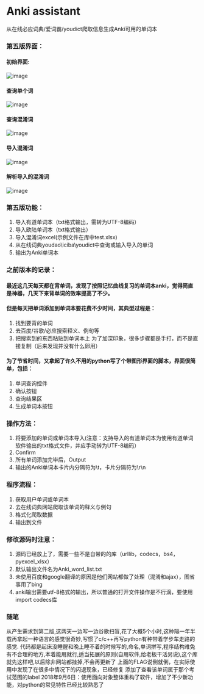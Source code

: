 # Anki assistant
从在线必应词典/爱词霸/youdict爬取信息生成Anki可用的单词本
### 第五版界面：
#### 初始界面:
![image](https://github.com/wangzilinn/Anki-assisent/blob/master/example%20pictures/%E6%96%B0%E7%89%88%E7%95%8C%E9%9D%A2.png)
#### 查询单个词
![image](https://github.com/wangzilinn/Anki-assisent/blob/master/example%20pictures/%E6%9F%A5%E8%AF%A2%E5%8D%95%E4%B8%AA%E8%AF%8D.png)
#### 查询混淆词
![image](https://github.com/wangzilinn/Anki-assisent/blob/master/example%20pictures/%E6%9F%A5%E8%AF%A2%E6%B7%B7%E6%B7%86%E8%AF%8D.png)
#### 导入混淆词
![image](https://github.com/wangzilinn/Anki-assisent/blob/master/example%20pictures/%E8%A7%A3%E6%9E%90%E5%AF%BC%E5%85%A5%E7%9A%84%E6%B7%B7%E6%B7%86%E8%AF%8D.png)
#### 解析导入的混淆词
![image](https://github.com/wangzilinn/Anki-assisent/blob/master/example%20pictures/%E5%AF%BC%E5%85%A5%E6%B7%B7%E6%B7%86%E8%AF%8Dexcel.png)
### 第五版功能：
1. 导入有道单词本（txt格式输出，需转为UTF-8编码）
2. 导入欧陆单词本（txt格式输出）
3. 导入混淆词excel(示例文件在库中test.xlsx)
4. 从在线词典youdao\iciba\youdict中查询或输入导入的单词
5. 输出为Anki单词本

### 之前版本的记录：
#### 最近这几天每天都在背单词，发现了按照记忆曲线复习的单词本anki，觉得简直是神器，几天下来背单词的效率提高了不少。
#### 但是每天把单词添加到单词本要花费不少时间，其典型过程是：
1. 找到要背的单词
2. 去百度/谷歌/必应搜索释义、例句等
3. 把搜索到的东西粘贴到单词本上
为了加深印象，很多步骤都是手打，而不是直接复制（后来发现并没有什么卵用）

#### 为了节省时间，又拿起了许久不用的python写了个带图形界面的脚本，界面很简单，包括：
1. 单词查询控件
2. 确认按钮
3. 查询结果区
4. 生成单词本按钮

### 操作方法：
1. 将要添加的单词或单词本导入(注意：支持导入的有道单词本为使用有道单词软件输出的txt格式文件，并应手动转为UTF-8编码）
2. Confirm
3. 所有单词添加完毕后，Output
4. 输出的Anki单词本卡片内分隔符为\t，卡片分隔符为\r\n

### 程序流程：
1. 获取用户单词或单词本
2. 去在线词典网站爬取该单词的释义与例句
3. 格式化爬取数据
4. 输出到文件

### 修改源码时注意：
1. 源码已经放上了，需要一些不是自带的的库（urllib，codecs，bs4，pyexcel_xlsx）
2. 默认输出文件名为Anki_word_list.txt
3. 未使用百度和google翻译的原因是他们网站都做了处理（混淆和ajax），图省事用了bing
4. anki输出需要utf-8格式的输出，所以普通的打开文件操作是不行滴，要使用import codecs库

### 随笔
从产生需求到第二版,这两天一边写一边谷歌扫盲,花了大概5个小时,这种隔一年半载再拿起一种语言的感觉很奇妙,写惯了c/c++再写python有种带着学步车走路的感觉.
代码都是起床没睡醒和晚上睡不着的时候写的,命名,单词拼写,程序结构难免有不合理的地方,本着能用就行,适当拓展的原则(自用软件,给老板干活另说),这个库就先这样吧,以后除非网站都挂掉,不会再更新了
上面的FLAG说倒就倒，在实际使用中发现了在很多中情况下的闪退现象，已经修复
添加了查看该单词属于那个考试范围的label
2018年9月6日：使用面向对象整体重构了软件，增加了不少新功能，对python的常见特性已经比较熟悉了
